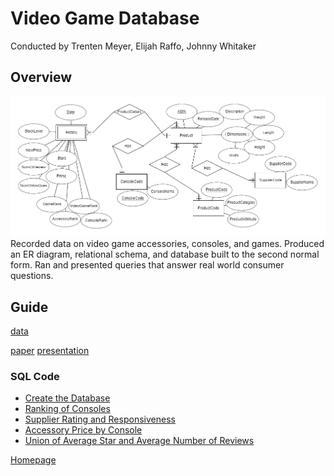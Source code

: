 # Video Game Database
Conducted by Trenten Meyer, Elijah Raffo, Johnny Whitaker

## Overview
![Entity Relationship](DB_EntityRelationship.png)
Recorded data on video game accessories, consoles, and games. Produced an ER diagram, relational schema, and database built to the second normal form. Ran and presented queries that answer real world consumer questions.

## Guide
[data](https://github.com/eliraffo/eliraffo.github.io/tree/master/OBA444/DB_Excel.xlsx)

[paper](DB_Paper.pdf)
[presentation](DB_Presentation.pdf)

### SQL Code
- [Create the Database](https://github.com/eliraffo/eliraffo.github.io/tree/master/OBA444/SQL_DB_Scripts.sql)
- [Ranking of Consoles](https://github.com/eliraffo/eliraffo.github.io/tree/master/OBA444/SQL_GameRankingByConsole.sql)
- [Supplier Rating and Responsiveness](https://github.com/eliraffo/eliraffo.github.io/tree/master/OBA444/SQL_SupplierRating_Responsiveness.sql)
- [Accessory Price by Console](https://github.com/eliraffo/eliraffo.github.io/tree/master/OBA444/SQL_AccessoryPriceByConsole.sql)
- [Union of Average Star and Average Number of Reviews](https://github.com/eliraffo/eliraffo.github.io/tree/master/OBA444/SQL_ViewnunionGames_AvgStar_AvgNumRev_Prime.sql)

[Homepage](https://github.com/eliraffo/eliraffo.github.io/tree/master/OBA444)
